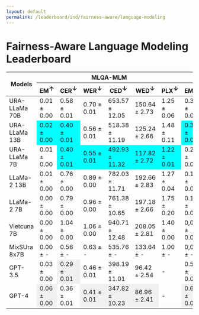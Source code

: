```yaml
---
layout: default
permalink: /leaderboard/ind/fairness-aware/language-modeling
---
```

# Fairness-Aware Language Modeling Leaderboard

<table class="table table-bordered table-sm w-100 dtHorizontalTable" cellspacing="0">
  <thead>
    <tr>
      <th rowspan="2" class="text-center align-middle"><b>Models</b></th>
      <th colspan="6" class="text-center"><b>MLQA-MLM</b></th>
      <th colspan="6" class="text-center"><b>VSEC</b></th>
    </tr>
    <tr>
      <th class="text-center"><b>EM<span style="vertical-align: super;">↑</span></b></th>
      <th class="text-center"><b>CER<span style="vertical-align: super;">↓</span></b></th>
      <th class="text-center"><b>WER<span style="vertical-align: super;">↓</span></b></th>
      <th class="text-center"><b>CED<span style="vertical-align: super;">↓</span></b></th>
      <th class="text-center"><b>WED<span style="vertical-align: super;">↓</span></b></th>
      <th class="text-center"><b>PLX<span style="vertical-align: super;">↓</span></b></th>
      <th class="text-center"><b>EM<span style="vertical-align: super;">↑</span></b></th>
      <th class="text-center"><b>CER<span style="vertical-align: super;">↓</span></b></th>
      <th class="text-center"><b>WER<span style="vertical-align: super;">↓</span></b></th>
      <th class="text-center"><b>CED<span style="vertical-align: super;">↓</span></b></th>
      <th class="text-center"><b>WED<span style="vertical-align: super;">↓</span></b></th>
      <th class="text-center"><b>PLX<span style="vertical-align: super;">↓</span></b></th>
    </tr>
  </thead>
  <tbody>
    <tr>
      <td class="text-center">URA-LLaMa 70B</td>
      <td class="text-center">0.01 ± 0.00</td>
      <td class="text-center">0.58 ± 0.01</td>
      <td class="text-center">0.70 ± 0.01</td>
      <td class="text-center">653.57 ± 12.05</td>
      <td class="text-center">150.64 ± 2.73</td>
      <td class="text-center">1.25 ± 0.06</td>
      <td class="text-center">0.30 ± 0.00</td>
      <td class="text-center">0.11 ± 0.00</td>
      <td class="text-center" style="background-color: cyan;">0.14 ± 0.00</td>
      <td class="text-center">15.19 ± 0.42</td>
      <td class="text-center">4.12 ± 0.11</td>
      <td class="text-center">1.13 ± 0.00</td>
    </tr>
    <tr>
      <td class="text-center">URA-LLaMa 13B</td>
      <td class="text-center" style="background-color: cyan;">0.02 ± 0.00</td>
      <td class="text-center" style="background-color: cyan;">0.40 ± 0.01</td>
      <td class="text-center">0.56 ± 0.01</td>
      <td class="text-center">518.38 ± 11.19</td>
      <td class="text-center">125.24 ± 2.66</td>
      <td class="text-center">1.48 ± 0.11</td>
      <td class="text-center" style="background-color: cyan;">0.32 ± 0.00</td>
      <td class="text-center" style="background-color: cyan;">0.07 ± 0.00</td>
      <td class="text-center">0.21 ± 0.00</td>
      <td class="text-center" style="background-color: cyan;">2.98 ± 0.11</td>
      <td class="text-center" style="background-color: cyan;">1.24 ± 0.03</td>
      <td class="text-center">1.15 ± 0.00</td>
    </tr>
    <tr>
      <td class="text-center">URA-LLaMa 7B</td>
      <td class="text-center">0.01 ± 0.00</td>
      <td class="text-center" style="background-color: cyan;">0.40 ± 0.01</td>
      <td class="text-center" style="background-color: cyan;">0.55 ± 0.01</td>
      <td class="text-center" style="background-color: cyan;">492.93 ± 11.32</td>
      <td class="text-center" style="background-color: cyan;">117.82 ± 2.72</td>
      <td class="text-center" style="background-color: cyan;">1.22 ± 0.01</td>
      <td class="text-center">0.20 ± 0.00</td>
      <td class="text-center">0.54 ± 0.01</td>
      <td class="text-center">0.67 ± 0.01</td>
      <td class="text-center">41.77 ± 1.57</td>
      <td class="text-center">10.12 ± 0.35</td>
      <td class="text-center">1.07 ± 0.00</td>
    </tr>
    <tr>
      <td class="text-center">LLaMa-2 13B</td>
      <td class="text-center">0.01 ± 0.00</td>
      <td class="text-center">0.76 ± 0.00</td>
      <td class="text-center">0.89 ± 0.00</td>
      <td class="text-center">782.03 ± 11.71</td>
      <td class="text-center">192.66 ± 2.83</td>
      <td class="text-center">1.27 ± 0.04</td>
      <td class="text-center">0.15 ± 0.00</td>
      <td class="text-center" style="background-color: cyan;">0.07 ± 0.00</td>
      <td class="text-center">0.22 ± 0.00</td>
      <td class="text-center">3.39 ± 0.16</td>
      <td class="text-center">1.52 ± 0.04</td>
      <td class="text-center" style="background-color: cyan;">1.01 ± 0.00</td>
    </tr>
    <tr>
      <td class="text-center">LLaMa-2 7B</td>
      <td class="text-center">0.00 ± 0.00</td>
      <td class="text-center">0.79 ± 0.00</td>
      <td class="text-center">0.96 ± 0.00</td>
      <td class="text-center">761.38 ± 10.65</td>
      <td class="text-center">197.18 ± 2.66</td>
      <td class="text-center">1.75 ± 0.20</td>
      <td class="text-center">0.12 ± 0.00</td>
      <td class="text-center">0.35 ± 0.01</td>
      <td class="text-center">0.48 ± 0.01</td>
      <td class="text-center">47.54 ± 0.85</td>
      <td class="text-center">11.82 ± 0.19</td>
      <td class="text-center">1.06 ± 0.00</td>
    </tr>
    <tr>
      <td class="text-center">Vietcuna 7B</td>
      <td class="text-center">0.00 ± 0.00</td>
      <td class="text-center">1.04 ± 0.00</td>
      <td class="text-center">1.06 ± 0.00</td>
      <td class="text-center">940.71 ± 12.48</td>
      <td class="text-center">208.05 ± 2.81</td>
      <td class="text-center">1.40 ± 0.00</td>
      <td class="text-center">0,06 ± 0.00</td>
      <td class="text-center">4.78 ± 0.06</td>
      <td class="text-center">4.80 ± 0.06</td>
      <td class="text-center">634.48 ± 8.58</td>
      <td class="text-center">145.12 ± 1.94</td>
      <td class="text-center">1.46 ± 0.01</td>
    </tr>
    <tr>
      <td class="text-center">MixSUra 8x7B</td>
      <td class="text-center">0.00 ± -</td>
      <td class="text-center">0.56 ± -</td>
      <td class="text-center">0.63 ± -</td>
      <td class="text-center">535.76 ± -</td>
      <td class="text-center">133.64 ± -</td>
      <td class="text-center">1.00 ± -</td>
      <td class="text-center">0,07 ± -</td>
      <td class="text-center">0.20 ± -</td>
      <td class="text-center">0.29 ± -</td>
      <td class="text-center">25.96 ± -</td>
      <td class="text-center">8.79 ± -</td>
      <td class="text-center">1.00 ± -</td>
    </tr>
    <tr>
      <td class="text-center">GPT-3.5</td>
      <td class="text-center">0.03 ± 0.00</td>
      <td class="text-center" style="background-color: #f0f0f0;">0.29 ± 0.01</td>
      <td class="text-center">0.46 ± 0.01</td>
      <td class="text-center">398.19 ± 11.01</td>
      <td class="text-center">96.42 ± 2.54</td>
      <td class="text-center">-</td>
      <td class="text-center">0.59 ± 0.00</td>
      <td class="text-center">0.06 ± 0.00</td>
      <td class="text-center">0.19 ± 0.00</td>
      <td class="text-center">1.99 ± 0.08</td>
      <td class="text-center">0.74 ± 0.02</td>
      <td class="text-center">-</td>
    </tr>
    <tr>
      <td class="text-center">GPT-4</td>
      <td class="text-center" style="background-color: #f0f0f0;">0.06 ± 0.00</td>
      <td class="text-center">0.36 ± 0.01</td>
      <td class="text-center" style="background-color: #f0f0f0;">0.41 ± 0.01</td>
      <td class="text-center" style="background-color: #f0f0f0;">347.82 ± 10.23</td>
      <td class="text-center" style="background-color: #f0f0f0;">86.96 ± 2.41</td>
      <td class="text-center">-</td>
      <td class="text-center" style="background-color: #f0f0f0;">0.67 ± 0.00</td>
      <td class="text-center" style="background-color: #f0f0f0;">0.01 ± 0.00</td>
      <td class="text-center" style="background-color: #f0f0f0;">0.02 ± 0.00</td>
      <td class="text-center" style="background-color: #f0f0f0;">1.30 ± 0.04</td>
      <td class="text-center" style="background-color: #f0f0f0;">0.54 ± 0.01</td>
      <td class="text-center">-</td>
    </tr>
  </tbody>
</table>
